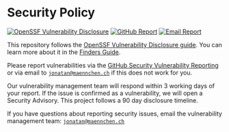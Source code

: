 # Security Policy

[![OpenSSF Vulnerability Disclosure](https://img.shields.io/badge/OpenSSF-Vulnerability_Disclosure-green)](https://github.com/ossf/oss-vulnerability-guide/blob/main/finder-guide.md)
[![GitHub Report](https://img.shields.io/badge/GitHub-Security_Advisories-blue)](https://github.com/maennchen/ZipStream-PHP/security/advisories/new)
[![Email Report](https://img.shields.io/badge/Email-jonatan%40maennchen.ch-blue)](mailto:jonatan@maennchen.ch)

This repository follows the
[OpenSSF Vulnerability Disclosure guide](https://github.com/ossf/oss-vulnerability-guide/tree/main).
You can learn more about it in the
[Finders Guide](https://github.com/ossf/oss-vulnerability-guide/blob/main/finder-guide.md).

Please report vulnerabilities via the
[GitHub Security Vulnerability Reporting](https://github.com/maennchen/ZipStream-PHP/security/advisories/new)
or via email to [`jonatan@maennchen.ch`](mailto:jonatan@maennchen.ch) if this does
not work for you.

Our vulnerability management team will respond within 3 working days of your
report. If the issue is confirmed as a vulnerability, we will open a Security
Advisory. This project follows a 90 day disclosure timeline.

If you have questions about reporting security issues, email the vulnerability
management team: [`jonatan@maennchen.ch`](mailto:jonatan@maennchen.ch)
